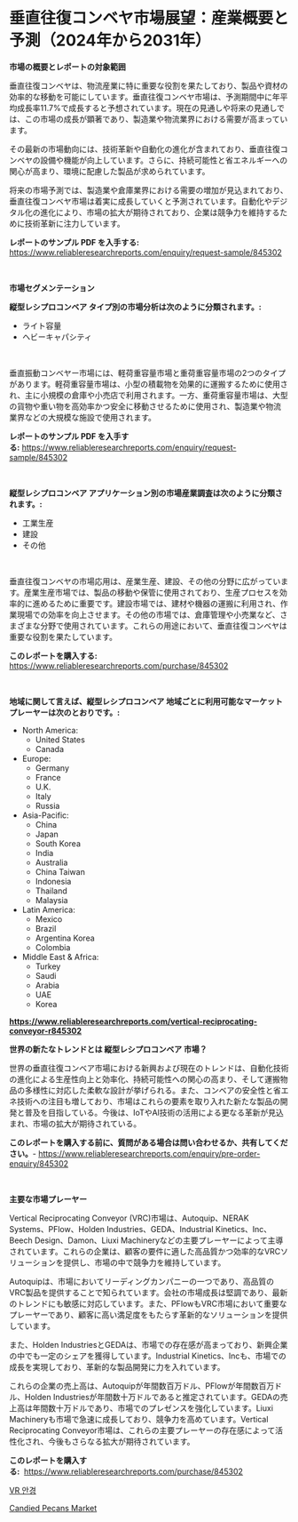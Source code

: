 <p><h1>垂直往復コンベヤ市場展望：産業概要と予測（2024年から2031年）</h1></p><p><strong>市場の概要とレポートの対象範囲</strong></p>
<p><p>垂直往復コンベヤは、物流産業に特に重要な役割を果たしており、製品や資材の効率的な移動を可能にしています。垂直往復コンベヤ市場は、予測期間中に年平均成長率11.7%で成長すると予想されています。現在の見通しや将来の見通しでは、この市場の成長が顕著であり、製造業や物流業界における需要が高まっています。</p><p>その最新の市場動向には、技術革新や自動化の進化が含まれており、垂直往復コンベヤの設備や機能が向上しています。さらに、持続可能性と省エネルギーへの関心が高まり、環境に配慮した製品が求められています。</p><p>将来の市場予測では、製造業や倉庫業界における需要の増加が見込まれており、垂直往復コンベヤ市場は着実に成長していくと予測されています。自動化やデジタル化の進化により、市場の拡大が期待されており、企業は競争力を維持するために技術革新に注力しています。</p></p>
<p><strong>レポートのサンプル PDF を入手する:</strong> <a href="https://www.reliableresearchreports.com/enquiry/request-sample/845302">https://www.reliableresearchreports.com/enquiry/request-sample/845302</a></p>
<p>&nbsp;</p>
<p><strong>市場セグメンテーション</strong></p>
<p><strong>縦型レシプロコンベア タイプ別の市場分析は次のように分類されます。:</strong></p>
<p><ul><li>ライト容量</li><li>ヘビーキャパシティ</li></ul></p>
<p>&nbsp;</p>
<p><p>垂直振動コンベヤー市場には、軽荷重容量市場と重荷重容量市場の2つのタイプがあります。軽荷重容量市場は、小型の積載物を効果的に運搬するために使用され、主に小規模の倉庫や小売店で利用されます。一方、重荷重容量市場は、大型の貨物や重い物を高効率かつ安全に移動させるために使用され、製造業や物流業界などの大規模な施設で使用されます。</p></p>
<p><strong>レポートのサンプル PDF を入手する:</strong>&nbsp;<a href="https://www.reliableresearchreports.com/enquiry/request-sample/845302">https://www.reliableresearchreports.com/enquiry/request-sample/845302</a></p>
<p>&nbsp;</p>
<p><strong> 縦型レシプロコンベア アプリケーション別の市場産業調査は次のように分類されます。:</strong></p>
<p><ul><li>工業生産</li><li>建設</li><li>その他</li></ul></p>
<p>&nbsp;</p>
<p><p>垂直往復コンベヤの市場応用は、産業生産、建設、その他の分野に広がっています。産業生産市場では、製品の移動や保管に使用されており、生産プロセスを効率的に進めるために重要です。建設市場では、建材や機器の運搬に利用され、作業現場での効率を向上させます。その他の市場では、倉庫管理や小売業など、さまざまな分野で使用されています。これらの用途において、垂直往復コンベヤは重要な役割を果たしています。</p></p>
<p><strong>このレポートを購入する:</strong>&nbsp; <a href="https://www.reliableresearchreports.com/purchase/845302">https://www.reliableresearchreports.com/purchase/845302</a></p>
<p>&nbsp;</p>
<p><strong>地域に関して言えば、縦型レシプロコンベア 地域ごとに利用可能なマーケットプレーヤーは次のとおりです。:</strong></p>
<p><ul>
    <li>
        North America:
        <ul>
            <li>United States</li>
            <li>Canada</li>
        </ul>
    </li>
    <li>
        Europe:
        <ul>
            <li>Germany</li>
            <li>France</li>
            <li>U.K.</li>
            <li>Italy</li>
            <li>Russia</li>
        </ul>
    </li>
    <li>
        Asia-Pacific:
        <ul>
            <li>China</li>
            <li>Japan</li>
            <li>South Korea</li>
            <li>India</li>
            <li>Australia</li>
            <li>China Taiwan</li>
            <li>Indonesia</li>
            <li>Thailand</li>
            <li>Malaysia</li>
        </ul>
    </li>
    <li>
        Latin America:
        <ul>
            <li>Mexico</li>
            <li>Brazil</li>
            <li>Argentina Korea</li>
            <li>Colombia</li>
        </ul>
    </li>
    <li>
        Middle East & Africa:
        <ul>
            <li>Turkey</li>
            <li>Saudi</li>
            <li>Arabia</li>
            <li>UAE</li>
            <li>Korea</li>
        </ul>
    </li>
    </ul></p>
<p><strong><a href="https://www.reliableresearchreports.com/vertical-reciprocating-conveyor-r845302">https://www.reliableresearchreports.com/vertical-reciprocating-conveyor-r845302</a></strong>&nbsp;</p>
<p><strong>世界の新たなトレンドとは 縦型レシプロコンベア 市場？</strong></p>
<p><p>世界の垂直往復コンベア市場における新興および現在のトレンドは、自動化技術の進化による生産性向上と効率化、持続可能性への関心の高まり、そして運搬物品の多様性に対応した柔軟な設計が挙げられる。また、コンベアの安全性と省エネ技術への注目も増しており、市場はこれらの要素を取り入れた新たな製品の開発と普及を目指している。今後は、IoTやAI技術の活用による更なる革新が見込まれ、市場の拡大が期待されている。</p></p>
<p><strong>このレポートを購入する前に、質問がある場合は問い合わせるか、共有してください。</strong>- <a href="https://www.reliableresearchreports.com/enquiry/pre-order-enquiry/845302">https://www.reliableresearchreports.com/enquiry/pre-order-enquiry/845302</a></p>
<p>&nbsp;</p>
<p><strong>主要な市場プレーヤー</strong></p>
<p><p>Vertical Reciprocating Conveyor (VRC)市場は、Autoquip、NERAK Systems、PFlow、Holden Industries、GEDA、Industrial Kinetics、Inc、Beech Design、Damon、Liuxi Machineryなどの主要プレーヤーによって主導されています。これらの企業は、顧客の要件に適した高品質かつ効率的なVRCソリューションを提供し、市場の中で競争力を維持しています。</p><p>Autoquipは、市場においてリーディングカンパニーの一つであり、高品質のVRC製品を提供することで知られています。会社の市場成長は堅調であり、最新のトレンドにも敏感に対応しています。また、PFlowもVRC市場において重要なプレーヤーであり、顧客に高い満足度をもたらす革新的なソリューションを提供しています。</p><p>また、Holden IndustriesとGEDAは、市場での存在感が高まっており、新興企業の中でも一定のシェアを獲得しています。Industrial Kinetics、Incも、市場での成長を実現しており、革新的な製品開発に力を入れています。</p><p>これらの企業の売上高は、Autoquipが年間数百万ドル、PFlowが年間数百万ドル、Holden Industriesが年間数十万ドルであると推定されています。GEDAの売上高は年間数十万ドルであり、市場でのプレゼンスを強化しています。Liuxi Machineryも市場で急速に成長しており、競争力を高めています。Vertical Reciprocating Conveyor市場は、これらの主要プレーヤーの存在感によって活性化され、今後もさらなる拡大が期待されています。</p></p>
<p><strong>このレポートを購入する:</strong>&nbsp;&nbsp;<a href="https://www.reliableresearchreports.com/purchase/845302">https://www.reliableresearchreports.com/purchase/845302</a></p>
<p><p><a href="https://github.com/bunxhcci35271755/Market-Research-Report-List-1/blob/main/810581217758.md">VR 안경</a></p><p><a href="https://github.com/Chiragrp22/Market-Research-Report-List-4/blob/main/candied-pecans-market.md">Candied Pecans Market</a></p></p>